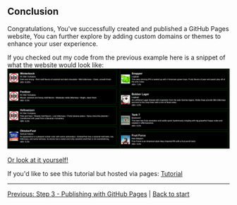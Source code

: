 ## Conclusion
Congratulations, You've successfully created and published a GitHub Pages website, You can further explore by adding custom domains or themes to enhance your user experience.

If you checked out my code from the previous example here is a snippet of what the website would look like:
![Example](https://github.com/keysor/Creating_Github_Hosted_Website/blob/main/web_examp.png)

[Or look at it yourself!](https://keysor.github.io/Wahlburgers-Beer-Menu/)

If you'd like to see this tutorial but hosted via pages:
[Tutorial](https://keysor.github.io/Creating_Github_Hosted_Website/)


---

[Previous: Step 3 - Publishing with GitHub Pages](Step_Three.md) | [Back to start](README.md)
